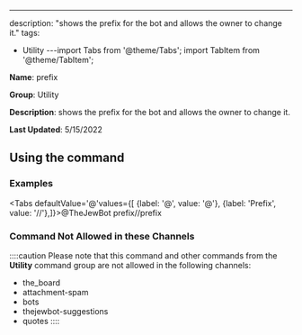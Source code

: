 ---
description: "shows the prefix for the bot and allows the owner to change it."
tags:
  - Utility
---import Tabs from '@theme/Tabs';
import TabItem from '@theme/TabItem';

**Name**: prefix

**Group**: Utility

**Description**: shows the prefix for the bot and allows the owner to change it.

**Last Updated**: 5/15/2022

## Using the command

### Examples
<Tabs defaultValue='@'values={[ {label: '@', value: '@'}, {label: 'Prefix', value: '//'},]}><TabItem value='@'>@TheJewBot prefix</TabItem><TabItem value='//'>//prefix</TabItem></Tabs>

### Command Not Allowed in these Channels
::::caution Please note that this command and other commands from the **Utility** command group are not allowed in the following channels:
- the_board
- attachment-spam
- bots
- thejewbot-suggestions
- quotes
::::